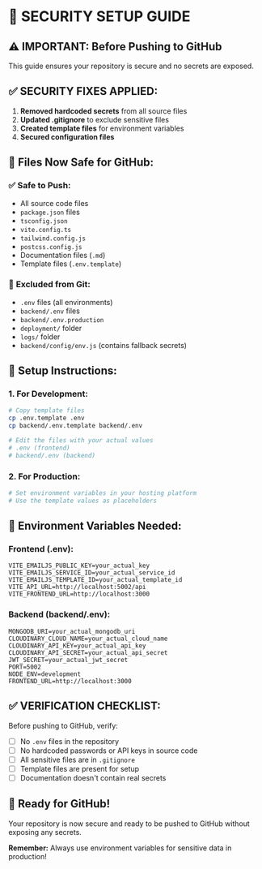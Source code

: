 # 🔐 SECURITY SETUP GUIDE

## ⚠️ **IMPORTANT: Before Pushing to GitHub**

This guide ensures your repository is secure and no secrets are exposed.

## ✅ **SECURITY FIXES APPLIED:**

1. **Removed hardcoded secrets** from all source files
2. **Updated .gitignore** to exclude sensitive files
3. **Created template files** for environment variables
4. **Secured configuration files**

## 📁 **Files Now Safe for GitHub:**

### ✅ **Safe to Push:**
- All source code files
- `package.json` files
- `tsconfig.json`
- `vite.config.ts`
- `tailwind.config.js`
- `postcss.config.js`
- Documentation files (`.md`)
- Template files (`.env.template`)

### 🚫 **Excluded from Git:**
- `.env` files (all environments)
- `backend/.env` files
- `backend/.env.production`
- `deployment/` folder
- `logs/` folder
- `backend/config/env.js` (contains fallback secrets)

## 🔧 **Setup Instructions:**

### **1. For Development:**
```bash
# Copy template files
cp .env.template .env
cp backend/.env.template backend/.env

# Edit the files with your actual values
# .env (frontend)
# backend/.env (backend)
```

### **2. For Production:**
```bash
# Set environment variables in your hosting platform
# Use the template values as placeholders
```

## 🔐 **Environment Variables Needed:**

### **Frontend (.env):**
```env
VITE_EMAILJS_PUBLIC_KEY=your_actual_key
VITE_EMAILJS_SERVICE_ID=your_actual_service_id
VITE_EMAILJS_TEMPLATE_ID=your_actual_template_id
VITE_API_URL=http://localhost:5002/api
VITE_FRONTEND_URL=http://localhost:3000
```

### **Backend (backend/.env):**
```env
MONGODB_URI=your_actual_mongodb_uri
CLOUDINARY_CLOUD_NAME=your_actual_cloud_name
CLOUDINARY_API_KEY=your_actual_api_key
CLOUDINARY_API_SECRET=your_actual_api_secret
JWT_SECRET=your_actual_jwt_secret
PORT=5002
NODE_ENV=development
FRONTEND_URL=http://localhost:3000
```

## ✅ **VERIFICATION CHECKLIST:**

Before pushing to GitHub, verify:

- [ ] No `.env` files in the repository
- [ ] No hardcoded passwords or API keys in source code
- [ ] All sensitive files are in `.gitignore`
- [ ] Template files are present for setup
- [ ] Documentation doesn't contain real secrets

## 🚀 **Ready for GitHub!**

Your repository is now secure and ready to be pushed to GitHub without exposing any secrets.

**Remember:** Always use environment variables for sensitive data in production!

